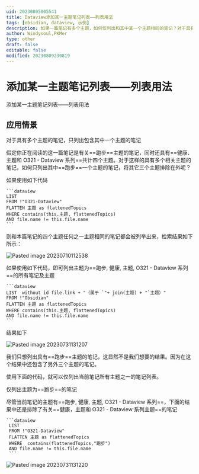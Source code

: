 ```yaml
---
uid: 20230805005541
title: Dataview添加某一主题笔记列表——列表用法
tags: [obsidian, dataview, 示例]
description: 如果一篇笔记有多个主题，如何仅列出和其中某一个主题相同的笔记？对于具有多个主题的笔记，如何只列出其中一个主题的笔记？
author: Windysoul,PKMer
type: other
draft: false
editable: false
modified: 20230809230819
---
```


# 添加某一主题笔记列表——列表用法

添加某一主题笔记列表——列表用法

## 应用情景

对于具有多个主题的笔记，只列出包含其中一个主题的笔记

假定你正在阅读的这一篇笔记是有关==跑步==主题的笔记，同时还具有==健康、主题和 O321 - Dataview 系列==共计四个主题。对于这样的具有多个相关主题的笔记，如何只列出其中==跑步==一个主题的笔记，将其它三个主题排除在外呢？

如果使用如下代码

`````示例代码
```dataview
LIST
FROM !"O321-Dataview"
FLATTEN 主题 as flattenedTopics
WHERE contains(this.主题, flattenedTopics)
AND file.name != this.file.name
```
`````

则和本篇笔记的四个主题任何之一主题相同的笔记都会被列举出来，检索结果如下所示：

![Pasted image 20230710112538](https://cdn.pkmer.cn/images/Pasted%20image%2020230710112538.png!pkmer)

如果使用如下代码，即可列出主题为==跑步, 健康, 主题, O321 - Dataview 系列==的所有笔记及主题

`````示例代码
```dataview
LIST  without id file.link + "（属于 `"+ join(主题) + "`主题）"
FROM !"Obsidian"
FLATTEN 主题 as flattenedTopics
WHERE contains(this.主题, flattenedTopics)
AND file.name != this.file.name
```
`````

结果如下

![Pasted image 20230731131207](https://cdn.pkmer.cn/images/Pasted%20image%2020230731131207.png!pkmer)

我们只想列出具有==跑步==主题的笔记，这显然不是我们想要的结果。因为在这个结果中还包含了另外三个主题的笔记。

使用下面的代码，就可以仅列出当前笔记所有主题之一的笔记列表。

仅列出主题为==跑步==的笔记

尽管当前笔记的主题有==跑步, 健康, 主题, O321 - Dataview 系列==，下面的结果中还是排除了有关==健康，主题和 O321 - Dataview 系列主题==的笔记

`````示例代码
```dataview
 LIST 
 FROM !"O321-Dataview"
 FLATTEN 主题 as flattenedTopics
 WHERE  contains(flattenedTopics,"跑步")  
 AND file.name != this.file.name
 ```
`````

![Pasted image 20230731131220](https://cdn.pkmer.cn/images/Pasted%20image%2020230731131220.png!pkmer)

